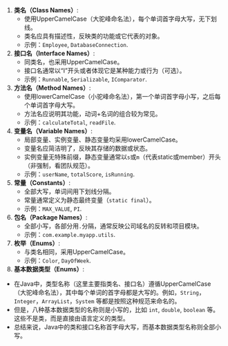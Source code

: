 1. **类名（Class Names）**:
   - 使用UpperCamelCase（大驼峰命名法），每个单词首字母大写，无下划线。
   - 类名应具有描述性，反映类的功能或它代表的对象。
   - 示例：`Employee`, `DatabaseConnection`.
2. **接口名（Interface Names）**:
   - 同类名，也采用UpperCamelCase。
   - 接口名通常以“I”开头或者体现它是某种能力或行为（可选）。
   - 示例：`Runnable`, `Serializable`, `IComparator`.
3. **方法名（Method Names）**:
   - 使用lowerCamelCase（小驼峰命名法），第一个单词首字母小写，之后每个单词首字母大写。
   - 方法名应说明其功能，动词+名词的组合较为常见。
   - 示例：`calculateTotal`, `readFile`.
4. **变量名（Variable Names）**:
   - 局部变量、实例变量、静态变量均采用lowerCamelCase。
   - 变量名应简洁明了，反映其存储的数据或状态。
   - 实例变量无特殊前缀，静态变量通常以`s`或`m`（代表static或member）开头（非强制，看团队规范）。
   - 示例：`userName`, `totalScore`, `isRunning`.
5. **常量（Constants）**:
   - 全部大写，单词间用下划线分隔。
   - 常量通常定义为静态最终变量（`static final`）。
   - 示例：`MAX_VALUE`, `PI`.
6. **包名（Package Names）**:
   - 全部小写，各部分用`.`分隔，通常反映公司域名的反转和项目模块。
   - 示例：`com.example.myapp.utils`.
7. **枚举（Enums）**:
   - 与类名相同，采用UpperCamelCase。
   - 示例：`Color`, `DayOfWeek`.
8. **基本数据类型（Enums）**:
- 在Java中，类型名称（这里主要指类名、接口名）遵循UpperCamelCase（大驼峰命名法），其中每个单词的首字母都是大写的。例如，`String`，`Integer`，`ArrayList`，`System` 等都是按照这种规范来命名的。
- 但是，八种基本数据类型的名称则是小写的，比如 `int`, `double`, `boolean` 等。这些不是类，而是直接由语言定义的类型。
- 总结来说，Java中的类和接口名称首字母大写，而基本数据类型名称则全部小写。